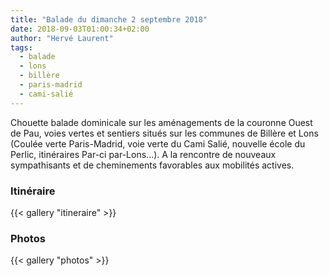 ```yaml
---
title: "Balade du dimanche 2 septembre 2018"
date: 2018-09-03T01:00:34+02:00
author: "Hervé Laurent"
tags:
  - balade
  - lons
  - billère
  - paris-madrid
  - cami-salié
---
```


Chouette balade dominicale sur les aménagements de la couronne Ouest de Pau,
voies vertes et sentiers situés sur les communes de Billère et Lons (Coulée
verte Paris-Madrid, voie verte du Cami Salié, nouvelle école du Perlic,
itinéraires Par-ci par-Lons...). A la rencontre de nouveaux sympathisants et de
cheminements favorables aux mobilités actives.

### Itinéraire
{{< gallery "itineraire" >}}


### Photos
{{< gallery "photos" >}}
